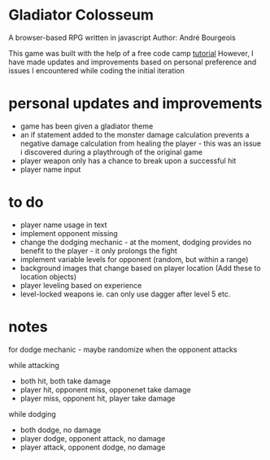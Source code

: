 # Gladiator Colosseum
 A browser-based RPG written in javascript
 Author: André Bourgeois

 This game was built with the help of a free code camp [tutorial](https://www.freecodecamp.org/news/learn-full-stack-development-html-css-javascript-node-js-mongodb)
 However, I have made updates and improvements based on personal preference and issues I encountered while coding the initial iteration

# personal updates and improvements
- game has been given a gladiator theme
- an if statement added to the monster damage calculation prevents a negative damage calculation from healing the player - this was an issue i discovered during a playthrough of the original game
- player weapon only has a chance to break upon a successful hit
- player name input

# to do
- player name usage in text
- implement opponent missing
- change the dodging mechanic - at the moment, dodging provides no benefit to the player - it only prolongs the fight
- implement variable levels for opponent (random, but within a range)
- background images that change based on player location (Add these to location objects)
- player leveling based on experience
- level-locked weapons ie. can only use dagger after level 5 etc.

# notes
for dodge mechanic - maybe randomize when the opponent attacks

while attacking
- both hit, both take damage
- player hit, opponent miss, opponenet take damage
- player miss, opponent hit, player take damage

while dodging
- both dodge, no damage
- player dodge, opponent attack, no damage
- player attack, opponent dodge, no damage
